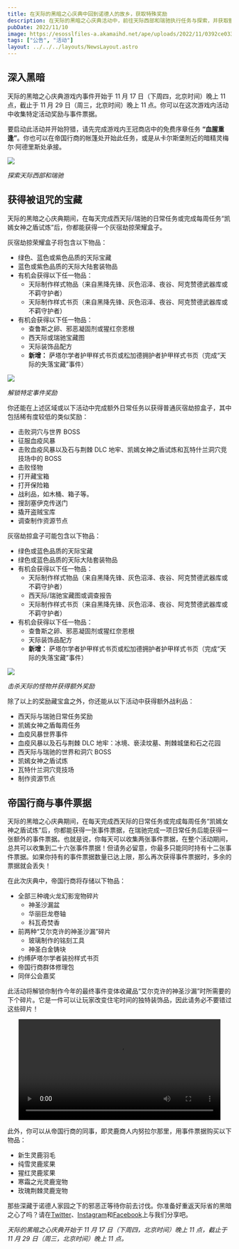 ```yaml
---
title: 在天际的黑暗之心庆典中回到诺德人的故乡，获取特殊奖励
description: 在天际的黑暗之心庆典活动中，前往天际西部和瑞驰执行任务与探索，并获取额外奖励！
pubDate: 2022/11/10
image: https://esosslfiles-a.akamaihd.net/ape/uploads/2022/11/0392ce033fa02b7ac8cf81506c0d5c86.jpg
tags: ["公告", "活动"]
layout: ../../../layouts/NewsLayout.astro
---
```


## 深入黑暗

天际的黑暗之心庆典游戏内事件开始于 11 月 17 日（下周四，北京时间）晚上 11 点，截止于 11 月 29 日（周三，北京时间）晚上 11 点。你可以在这次游戏内活动中收集特定活动奖励与事件票据。

要启动此活动并开始狩猎，请先完成游戏内王冠商店中的免费序章任务 **“血腥重逢”**。你也可以在帝国行商的帐篷处开始此任务，或是从卡尔斯堡附近的暗精灵梅尔·阿德里斯处承接。

![](https://esosslfiles-a.akamaihd.net/ape/uploads/2022/11/7bba2524b137cc09b452e3ad551ed8cc.jpg)

<p class="text-gray-500 text-sm text-center"><i>探索天际西部和瑞驰</i></p>

## 获得被诅咒的宝藏

天际的黑暗之心庆典期间，在每天完成西天际/瑞驰的日常任务或完成每周任务“凯嫣女神之盾试炼”后，你都能获得一个灰宿劫掠荣耀盒子。

灰宿劫掠荣耀盒子将包含以下物品：

- 绿色、蓝色或紫色品质的天际宝藏
- 蓝色或紫色品质的天际大陆套装物品
- 有机会获得以下任一物品：
  - 天际制作样式物品（来自黑降先锋、灰色沼泽、夜谷、阿克赞德武器库或不羁守护者）
  - 天际制作样式书页（来自黑降先锋、灰色沼泽、夜谷、阿克赞德武器库或不羁守护者）
- 有机会获得以下任一物品：
  - 查鲁斯之卵、邪恶凝固剂或猩红奈恩根
  - 西天际或瑞驰宝藏图
  - 天际装饰品配方
  - **新增：** 萨塔尔学者护甲样式书页或松加德拥护者护甲样式书页（完成“天际的失落宝藏”事件）

![](https://esosslfiles-a.akamaihd.net/ape/uploads/2022/11/4c61cb58af67441700d6e22111d6f2f8.jpg)

<p class="text-gray-500 text-sm text-center"><i>解锁特定事件奖励</i></p>

你还能在上述区域或以下活动中完成额外日常任务以获得普通灰宿劫掠盒子，其中包括稀有度较低的类似奖励：

- 击败洞穴与世界 BOSS
- 征服血疫风暴
- 击败血疫风暴以及石与荆棘 DLC 地牢、凯嫣女神之盾试炼和瓦特什兰洞穴竞技场中的 BOSS
- 击败怪物
- 打开藏宝箱
- 打开保险箱
- 战利品，如木桶、箱子等。
- 搜刮塞伊克传送门
- 撬开盗贼宝库
- 调查制作资源节点

灰宿劫掠盒子可能包含以下物品：

- 绿色或蓝色品质的天际宝藏
- 绿色或蓝色品质的天际大陆套装物品
- 有机会获得以下任一物品：
  - 天际制作样式物品（来自黑降先锋、灰色沼泽、夜谷、阿克赞德武器库或不羁守护者）
  - 西天际/瑞驰宝藏图或调查报告
  - 天际制作样式书页（来自黑降先锋、灰色沼泽、夜谷、阿克赞德武器库或不羁守护者）
- 有机会获得以下任一物品：
  - 查鲁斯之卵、邪恶凝固剂或猩红奈恩根
  - 天际装饰品配方
  - **新增：** 萨塔尔学者护甲样式书页或松加德拥护者护甲样式书页（完成“天际的失落宝藏”事件）

![](https://esosslfiles-a.akamaihd.net/ape/uploads/2022/11/f3f6b9aceb1427fa2fca4fdf9c330431.jpg)

<p class="text-gray-500 text-sm text-center"><i>击杀天际的怪物并获得额外奖励</i></p>

除了以上的奖励藏宝盒之外，你还能从以下活动中获得额外战利品：

- 西天际与瑞驰日常任务奖励
- 凯嫣女神之盾每周任务
- 血疫风暴世界事件
- 血疫风暴以及石与荆棘 DLC 地牢：冰境、亵渎坟墓、荆棘城堡和石之花园
- 西天际与瑞驰的世界和洞穴 BOSS
- 凯嫣女神之盾试炼
- 瓦特什兰洞穴竞技场
- 制作资源节点

## 帝国行商与事件票据

天际的黑暗之心庆典期间，在每天完成西天际的日常任务或完成每周任务“凯嫣女神之盾试炼”后，你都能获得一张事件票据，在瑞驰完成一项日常任务后能获得一张额外的事件票据。也就是说，你每天可以收集两张事件票据，在整个活动期间，总共可以收集到二十六张事件票据！但请务必留意，你最多只能同时持有十二张事件票据。如果你持有的事件票据数量已达上限，那么再次获得事件票据时，多余的票据就会丢失！

在此次庆典中，帝国行商将存储以下物品：

- 全部三种魂火龙幻影宠物碎片
  - 神圣沙漏盆
  - 华丽巨龙卷轴
  - 科瓦奇焚香
- 前两种“艾尔克许的神圣沙漏”碎片
  - 玻璃制作的铭刻工具
  - 神圣白金铸块
- 约缚萨塔尔学者装扮样式书页
- 帝国行商群体修理包
- 同伴公会嘉奖

此活动将解锁你制作今年的最终事件变体收藏品“艾尔克许的神圣沙漏”时所需要的下个碎片。它是一件可以让玩家改变住宅时间的独特装饰品，因此请务必不要错过这些碎片！

<video controls width="90%" style="margin: 0 auto; display: block;"><source src="https://esossl-a.akamaihd.net/uploads/Community/Article/event/LTO_Furnishing_Sacred_Hourglass_Of_Alkosh_ESRB.mp4" type="video/mp4;"><source src="https://esossl-a.akamaihd.net/uploads/Community/Article/event/LTO_Furnishing_Sacred_Hourglass_Of_Alkosh_ESRB_WEB.webm" type="video/webm;"></video>

此外，你可以从帝国行商的同事，即灵鹿商人内努拉尔那里，用事件票据购买以下物品：

- 新生灵鹿羽毛
- 纯雪灵鹿浆果
- 猩红灵鹿浆果
- 寒霜之光灵鹿宠物
- 玫瑰荆棘灵鹿宠物

那些深藏于诺德人家园之下的邪恶正等待你前去讨伐。你准备好重返天际省的黑暗之心了吗？请在[Twitter](https://twitter.com/TESOnline)、[Instagram](https://www.instagram.com/elderscrollsonline/)和[Facebook](https://www.facebook.com/ElderScrollsOnline)上与我们分享吧。

_天际的黑暗之心庆典开始于 11 月 17 日（下周四，北京时间）晚上 11 点，截止于 11 月 29 日（周三，北京时间）晚上 11 点。_
